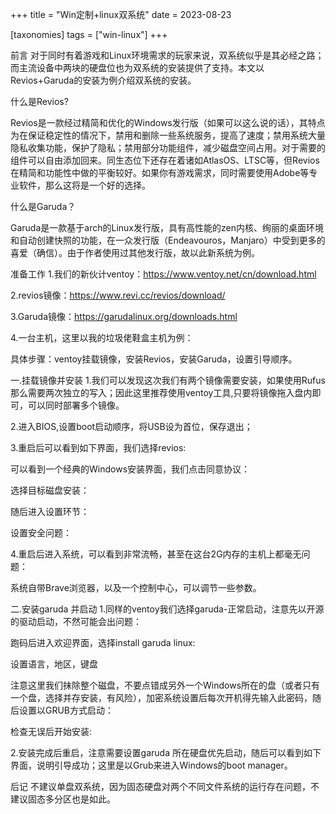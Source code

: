 +++
title = "Win定制+linux双系统"
date = 2023-08-23

[taxonomies]
tags = ["win-linux"]
+++

前言
对于同时有着游戏和Linux环境需求的玩家来说，双系统似乎是其必经之路；而主流设备中两块的硬盘位也为双系统的安装提供了支持。本文以Revios+Garuda的安装为例介绍双系统的安装。
<!-- more -->
什么是Revios?

Revios是一款经过精简和优化的Windows发行版（如果可以这么说的话），其特点为在保证稳定性的情况下，禁用和删除一些系统服务，提高了速度；禁用系统大量隐私收集功能，保护了隐私；禁用部分功能组件，减少磁盘空间占用。对于需要的组件可以自由添加回来。同生态位下还存在着诸如AtlasOS、LTSC等，但Revios在精简和功能性中做的平衡较好。如果你有游戏需求，同时需要使用Adobe等专业软件，那么这将是一个好的选择。

什么是Garuda？

Garuda是一款基于arch的Linux发行版，具有高性能的zen内核、绚丽的桌面环境和自动创建快照的功能，在一众发行版（Endeavouros，Manjaro）中受到更多的喜爱（确信）。由于作者使用过其他发行版，故以此新系统为例。

准备工作
1.我们的新伙计ventoy：https://www.ventoy.net/cn/download.html

2.revios镜像：https://www.revi.cc/revios/download/

3.Garuda镜像：https://garudalinux.org/downloads.html

4.一台主机，这里以我的垃圾佬鞋盒主机为例：



具体步骤：ventoy挂载镜像，安装Revios，安装Garuda，设置引导顺序。

一.挂载镜像并安装
1.我们可以发现这次我们有两个镜像需要安装，如果使用Rufus那么需要两次独立的写入；因此这里推荐使用ventoy工具,只要将镜像拖入盘内即可，可以同时部署多个镜像。



2.进入BIOS,设置boot启动顺序，将USB设为首位，保存退出；



3.重启后可以看到如下界面，我们选择revios:



可以看到一个经典的Windows安装界面，我们点击同意协议：



选择目标磁盘安装：



随后进入设置环节：



设置安全问题：





4.重启后进入系统，可以看到非常流畅，甚至在这台2G内存的主机上都毫无问题：



系统自带Brave浏览器，以及一个控制中心，可以调节一些参数。



二.安装garuda 并启动
1.同样的ventoy我们选择garuda-正常启动，注意先以开源的驱动启动，不然可能会出问题：



跑码后进入欢迎界面，选择install garuda linux:



设置语言，地区，键盘



注意这里我们抹除整个磁盘，不要点错成另外一个Windows所在的盘（或者只有一个盘，选择并存安装，有风险），加密系统设置后每次开机得先输入此密码，随后设置以GRUB方式启动：



检查无误后开始安装:



2.安装完成后重启，注意需要设置garuda 所在硬盘优先启动，随后可以看到如下界面，说明引导成功；这里是以Grub来进入Windows的boot manager。



后记
不建议单盘双系统，因为固态硬盘对两个不同文件系统的运行存在问题，不建议固态多分区也是如此。

